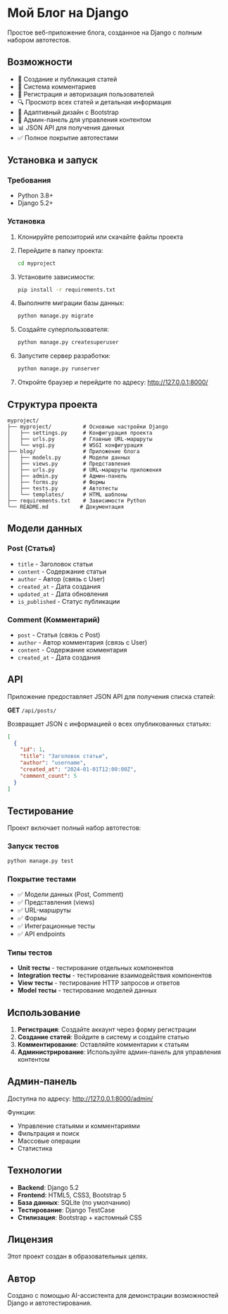 # Мой Блог на Django

Простое веб-приложение блога, созданное на Django с полным набором автотестов.

## Возможности

- 📝 Создание и публикация статей
- 💬 Система комментариев
- 👤 Регистрация и авторизация пользователей
- 🔍 Просмотр всех статей и детальная информация
- 📱 Адаптивный дизайн с Bootstrap
- 🔧 Админ-панель для управления контентом
- 📊 JSON API для получения данных
- ✅ Полное покрытие автотестами

## Установка и запуск

### Требования
- Python 3.8+
- Django 5.2+

### Установка

1. Клонируйте репозиторий или скачайте файлы проекта
2. Перейдите в папку проекта:
   ```bash
   cd myproject
   ```

3. Установите зависимости:
   ```bash
   pip install -r requirements.txt
   ```

4. Выполните миграции базы данных:
   ```bash
   python manage.py migrate
   ```

5. Создайте суперпользователя:
   ```bash
   python manage.py createsuperuser
   ```

6. Запустите сервер разработки:
   ```bash
   python manage.py runserver
   ```

7. Откройте браузер и перейдите по адресу: http://127.0.0.1:8000/

## Структура проекта

```
myproject/
├── myproject/          # Основные настройки Django
│   ├── settings.py     # Конфигурация проекта
│   ├── urls.py         # Главные URL-маршруты
│   └── wsgi.py         # WSGI конфигурация
├── blog/               # Приложение блога
│   ├── models.py       # Модели данных
│   ├── views.py        # Представления
│   ├── urls.py         # URL-маршруты приложения
│   ├── admin.py        # Админ-панель
│   ├── forms.py        # Формы
│   ├── tests.py        # Автотесты
│   └── templates/      # HTML шаблоны
├── requirements.txt    # Зависимости Python
└── README.md          # Документация
```

## Модели данных

### Post (Статья)
- `title` - Заголовок статьи
- `content` - Содержание статьи
- `author` - Автор (связь с User)
- `created_at` - Дата создания
- `updated_at` - Дата обновления
- `is_published` - Статус публикации

### Comment (Комментарий)
- `post` - Статья (связь с Post)
- `author` - Автор комментария (связь с User)
- `content` - Содержание комментария
- `created_at` - Дата создания

## API

Приложение предоставляет JSON API для получения списка статей:

**GET** `/api/posts/`

Возвращает JSON с информацией о всех опубликованных статьях:
```json
[
  {
    "id": 1,
    "title": "Заголовок статьи",
    "author": "username",
    "created_at": "2024-01-01T12:00:00Z",
    "comment_count": 5
  }
]
```

## Тестирование

Проект включает полный набор автотестов:

### Запуск тестов
```bash
python manage.py test
```

### Покрытие тестами
- ✅ Модели данных (Post, Comment)
- ✅ Представления (views)
- ✅ URL-маршруты
- ✅ Формы
- ✅ Интеграционные тесты
- ✅ API endpoints

### Типы тестов
- **Unit тесты** - тестирование отдельных компонентов
- **Integration тесты** - тестирование взаимодействия компонентов
- **View тесты** - тестирование HTTP запросов и ответов
- **Model тесты** - тестирование моделей данных

## Использование

1. **Регистрация**: Создайте аккаунт через форму регистрации
2. **Создание статей**: Войдите в систему и создайте статью
3. **Комментирование**: Оставляйте комментарии к статьям
4. **Администрирование**: Используйте админ-панель для управления контентом

## Админ-панель

Доступна по адресу: http://127.0.0.1:8000/admin/

Функции:
- Управление статьями и комментариями
- Фильтрация и поиск
- Массовые операции
- Статистика

## Технологии

- **Backend**: Django 5.2
- **Frontend**: HTML5, CSS3, Bootstrap 5
- **База данных**: SQLite (по умолчанию)
- **Тестирование**: Django TestCase
- **Стилизация**: Bootstrap + кастомный CSS

## Лицензия

Этот проект создан в образовательных целях.

## Автор

Создано с помощью AI-ассистента для демонстрации возможностей Django и автотестирования.

